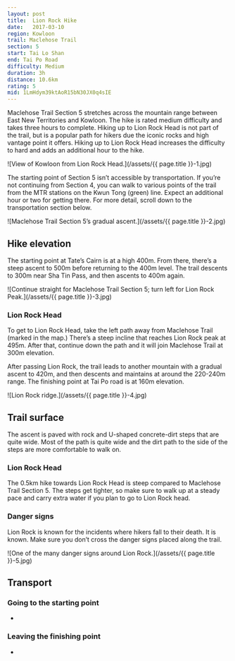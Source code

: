 ```yaml
---
layout: post
title:  Lion Rock Hike
date:   2017-03-10
region: Kowloon
trail: Maclehose Trail
section: 5
start: Tai Lo Shan
end: Tai Po Road
difficulty: Medium
duration: 3h
distance: 10.6km
rating: 5
mid: 1LmHdym39ktAoR15bN30JX0q4sIE
---
```

Maclehose Trail Section 5 stretches across the mountain range between East New Territories and Kowloon. The hike is rated medium difficulty and takes three hours to complete. Hiking up to Lion Rock Head is not part of the trail, but is a popular path for hikers due the iconic rocks and high vantage point it offers. Hiking up to Lion Rock Head increases the difficulty to hard and adds an additional hour to the hike.

![View of Kowloon from Lion Rock Head.](/assets/{{ page.title }}-1.jpg)

The starting point of Section 5 isn’t accessible by transportation. If you’re not continuing from Section 4, you can walk to various points of the trail from the MTR stations on the Kwun Tong (green) line. Expect an additional hour or two for getting there. For more detail, scroll down to the transportation section below.

![Maclehose Trail Section 5’s gradual ascent.](/assets/{{ page.title }}-2.jpg)

## Hike elevation

The starting point at Tate’s Cairn is at a high 400m. From there, there’s a steep ascent to 500m before returning to the 400m level. The trail descents to 300m near Sha Tin Pass, and then ascents to 400m again.

![Continue straight for Maclehose Trail Section 5; turn left for Lion Rock Peak.](/assets/{{ page.title }}-3.jpg)

### Lion Rock Head
To get to Lion Rock Head, take the left path away from Maclehose Trail (marked in the map.) There’s a steep incline that reaches Lion Rock peak at 495m. After that, continue down the path and it will join Maclehose Trail at 300m elevation.

After passing Lion Rock, the trail leads to another mountain with a gradual ascent to 420m, and then descents and maintains at around the 220-240m range. The finishing point at Tai Po road is at 160m elevation.

![Lion Rock ridge.](/assets/{{ page.title }}-4.jpg)

## Trail surface

The ascent is paved with rock and U-shaped concrete-dirt steps that are quite wide. Most of the path is quite wide and the dirt path to the side of the steps are more comfortable to walk on.

### Lion Rock Head
The 0.5km hike towards Lion Rock Head is steep compared to Maclehose Trail Section 5. The steps get tighter, so make sure to walk up at a steady pace and carry extra water if you plan to go to Lion Rock head.

### Danger signs
Lion Rock is known for the incidents where hikers fall to their death. It is known. Make sure you don’t cross the danger signs placed along the trail.

![One of the many danger signs around Lion Rock.](/assets/{{ page.title }}-5.jpg)

## Transport

### Going to the starting point

-

### Leaving the finishing point

-